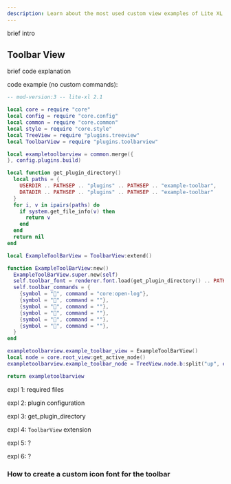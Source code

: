 ```yaml
---
description: Learn about the most used custom view examples of Lite XL.
---
```


brief intro

## Toolbar View

brief code explanation

code example (no custom commands):
```lua
-- mod-version:3 -- lite-xl 2.1

local core = require "core"
local config = require "core.config"
local common = require "core.common"
local style = require "core.style"
local TreeView = require "plugins.treeview"
local ToolbarView = require "plugins.toolbarview"

local exampletoolbarview = common.merge({
}, config.plugins.build)

local function get_plugin_directory()
  local paths = {
    USERDIR .. PATHSEP .. "plugins" .. PATHSEP .. "example-toolbar",
    DATADIR .. PATHSEP .. "plugins" .. PATHSEP .. "example-toolbar"
  }
  for i, v in ipairs(paths) do
    if system.get_file_info(v) then
      return v
    end
  end
  return nil
end

local ExampleToolBarView = ToolbarView:extend()

function ExampleToolBarView:new()
  ExampleToolBarView.super.new(self)
  self.toolbar_font = renderer.font.load(get_plugin_directory() .. PATHSEP .. "toolbar.ttf", style.icon_big_font:get_size())
  self.toolbar_commands = {
    {symbol = "", command = "core:open-log"},
    {symbol = "", command = ""},
    {symbol = "", command = ""},
    {symbol = "", command = ""},
    {symbol = "", command = ""},
    {symbol = "", command = ""},
  }
end

exampletoolbarview.example_toolbar_view = ExampleToolBarView()
local node = core.root_view:get_active_node()
exampletoolbarview.example_toolbar_node = TreeView.node.b:split("up", exampletoolbarview.example_toolbar_view, {y = true})

return exampletoolbarview
```

expl 1: required files

expl 2: plugin configuration

expl 3: get_plugin_directory

expl 4: `ToolbarView` extension

expl 5: ?

expl 6: ?

### How to create a custom icon font for the toolbar

